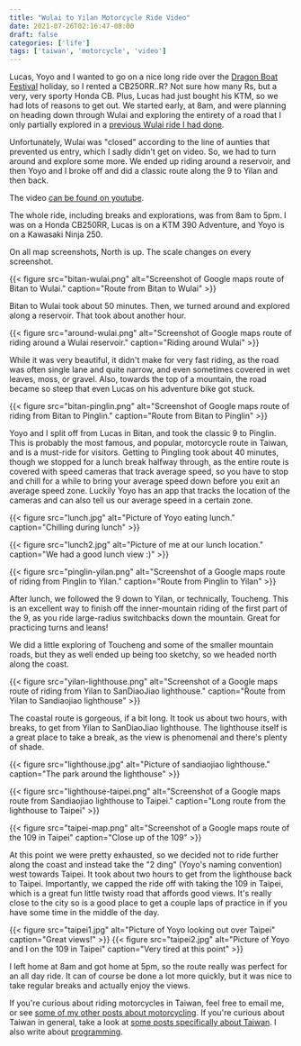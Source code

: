 ```yaml
---
title: "Wulai to Yilan Motorcycle Ride Video"
date: 2021-07-26T02:16:47-08:00
draft: false
categories: ['life']
tags: ['taiwan', 'motorcycle', 'video']
---
```


Lucas, Yoyo and I wanted to go on a nice long ride over the [Dragon Boat Festival](https://en.wikipedia.org/wiki/Dragon_Boat_Festival) holiday, so I rented a CB250RR..R? Not sure how many Rs, but a very, very sporty Honda CB. Plus, Lucas had just bought his KTM, so we had lots of reasons to get out. We started early, at 8am, and were planning on heading down through Wulai and exploring the entirety of a road that I only partially explored in a [previous Wulai ride I had done](/posts/wulai-ride-video).

Unfortunately, Wulai was "closed" according to the line of aunties that prevented us entry, which I sadly didn't get on video. So, we had to turn around and explore some more. We ended up riding around a reservoir, and then Yoyo and I broke off and did a classic route along the 9 to Yilan and then back.

The video [can be found on youtube](https://www.youtube.com/watch?v=7aDbrcnQmsE).

The whole ride, including breaks and explorations, was from 8am to 5pm. I was on a Honda CB250RR, Lucas is on a KTM 390 Adventure, and Yoyo is on a Kawasaki Ninja 250.

On all map screenshots, North is up. The scale changes on every screenshot.

{{< figure src="bitan-wulai.png" alt="Screenshot of Google maps route of Bitan to Wulai." caption="Route from Bitan to Wulai" >}}

Bitan to Wulai took about 50 minutes. Then, we turned around and explored along a reservoir. That took about another hour.

{{< figure src="around-wulai.png" alt="Screenshot of Google maps route of riding around a Wulai reservoir." caption="Riding around Wulai" >}}

While it was very beautiful, it didn't make for very fast riding, as the road was often single lane and quite narrow, and even sometimes covered in wet leaves, moss, or gravel. Also, towards the top of a mountain, the road became so steep that even Lucas on his adventure bike got stuck.

{{< figure src="bitan-pinglin.png" alt="Screenshot of Google maps route of riding from Bitan to Pinglin." caption="Route from Bitan to Pinglin" >}}

Yoyo and I split off from Lucas in Bitan, and took the classic 9 to Pinglin. This is probably the most famous, and popular, motorcycle route in Taiwan, and is a must-ride for visitors. Getting to Pingling took about 40 minutes, though we stopped for a lunch break halfway through, as the entire route is covered with speed cameras that track average speed, so you have to stop and chill for a while to bring your average speed down before you exit an average speed zone. Luckily Yoyo has an app that tracks the location of the cameras and can also tell us our average speed in a certain zone.


{{< figure src="lunch.jpg" alt="Picture of Yoyo eating lunch." caption="Chilling during lunch" >}}

{{< figure src="lunch2.jpg" alt="Picture of me at our lunch location." caption="We had a good lunch view :)" >}}


{{< figure src="pinglin-yilan.png" alt="Screenshot of a Google maps route of riding from Pinglin to Yilan." caption="Route from Pinglin to Yilan" >}}

After lunch, we followed the 9 down to Yilan, or technically, Toucheng. This is an excellent way to finish off the inner-mountain riding of the first part of the 9, as you ride large-radius switchbacks down the mountain. Great for practicing turns and leans!

We did a little exploring of Toucheng and some of the smaller mountain roads, but they as well ended up being too sketchy, so we headed north along the coast.

{{< figure src="yilan-lighthouse.png" alt="Screenshot of a Google maps route of riding from Yilan to SanDiaoJiao lighthouse." caption="Route from Yilan to Sandiaojiao lighthouse" >}}

The coastal route is gorgeous, if a bit long. It took us about two hours, with breaks, to get from Yilan to SanDiaoJiao lighthouse. The lighthouse itself is a great place to take a break, as the view is phenomenal and there's plenty of shade.

{{< figure src="lighthouse.jpg" alt="Picture of sandiaojiao lighthouse." caption="The park around the lighthouse" >}}

{{< figure src="lighthouse-taipei.png" alt="Screenshot of a Google maps route from Sandiaojiao lighthouse to Taipei." caption="Long route from the lighthouse to Taipei" >}}

{{< figure src="taipei-map.png" alt="Screenshot of a Google maps route of the 109 in Taipei" caption="Close up of the 109" >}}

At this point we were pretty exhausted, so we decided not to ride further along the coast and instead take the "2 ding" (Yoyo's naming convention) west towards Taipei. It took about two hours to get from the lighthouse back to Taipei. Importantly, we capped the ride off with taking the 109 in Taipei, which is a great fun little twisty road that affords good views. It's really close to the city so is a good place to get a couple laps of practice in if you have some time in the middle of the day.

{{< figure src="taipei1.jpg" alt="Picture of Yoyo looking out over Taipei" caption="Great views!" >}}
{{< figure src="taipei2.jpg" alt="Picture of Yoyo and I on the 109 in Taipei" caption="Very tired at this point" >}}

I left home at 8am and got home at 5pm, so the route really was perfect for an all day ride. It can of course be done a lot more quickly, but it was nice to take regular breaks and actually enjoy the views.

If you're curious about riding motorcycles in Taiwan, feel free to email me, or see [some of my other posts about motorcycling](/tags/motorcycle). If you're curious about Taiwan in general, take a look at [some posts specifically about Taiwan](/tags/taiwan). I also write about [programming](https://blog.calebjay.com/categories/programming/).
